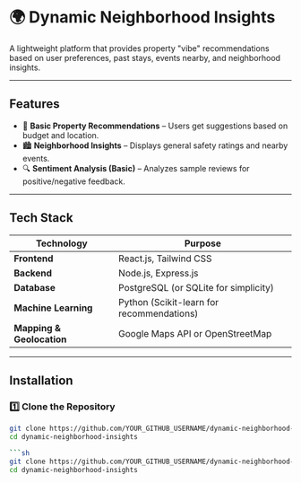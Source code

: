 # 🌍 Dynamic Neighborhood Insights

A lightweight platform that provides property "vibe" recommendations based on user preferences, past stays, events nearby, and neighborhood insights.

---

## Features 
- 🏡 **Basic Property Recommendations** – Users get suggestions based on budget and location.
- 🏙 **Neighborhood Insights** – Displays general safety ratings and nearby events.
- 🔍 **Sentiment Analysis (Basic)** – Analyzes sample reviews for positive/negative feedback.

---

## Tech Stack 
| **Technology**  | **Purpose** |
|-----------------|------------|
| **Frontend**    | React.js, Tailwind CSS |
| **Backend**     | Node.js, Express.js |
| **Database**    | PostgreSQL (or SQLite for simplicity) |
| **Machine Learning** | Python (Scikit-learn for recommendations) |
| **Mapping & Geolocation** | Google Maps API or OpenStreetMap |

---

## Installation

### **1️⃣ Clone the Repository**
```sh
git clone https://github.com/YOUR_GITHUB_USERNAME/dynamic-neighborhood-insights.git
cd dynamic-neighborhood-insights

```sh
git clone https://github.com/YOUR_GITHUB_USERNAME/dynamic-neighborhood-insights.git
cd dynamic-neighborhood-insights
